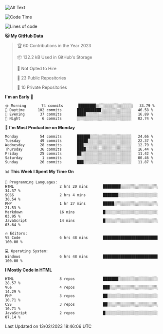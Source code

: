 ![Alt Text](https://media0.giphy.com/media/H48YKEw3fXrcvIF2xE/200w.gif?cid=82a1493badypnrqv7no5k2m47eq0kdlkwed89qw5z8bd6g57&rid=200w.gif)

<!--START_SECTION:waka-->
![Code Time](http://img.shields.io/badge/Code%20Time-8%20hrs%204%20mins-blue)

![Lines of code](https://img.shields.io/badge/From%20Hello%20World%20I%27ve%20Written-440%20Thousand%20lines%20of%20code-blue)

**🐱 My GitHub Data** 

> 🏆 60 Contributions in the Year 2023
 > 
> 📦 132.2 kB Used in GitHub's Storage 
 > 
> 🚫 Not Opted to Hire
 > 
> 📜 23 Public Repositories 
 > 
> 🔑 10 Private Repositories  
 > 
**I'm an Early 🐤** 

```text
🌞 Morning       74 commits       ████████░░░░░░░░░░░░░░░░░   33.79 % 
🌆 Daytime      102 commits       ███████████░░░░░░░░░░░░░░   46.58 % 
🌃 Evening       37 commits       ████░░░░░░░░░░░░░░░░░░░░░   16.89 % 
🌙 Night          6 commits       ░░░░░░░░░░░░░░░░░░░░░░░░░   02.74 % 

```
📅 **I'm Most Productive on Monday** 

```text
Monday          54 commits       ██████░░░░░░░░░░░░░░░░░░░   24.66 % 
Tuesday         49 commits       █████░░░░░░░░░░░░░░░░░░░░   22.37 % 
Wednesday       28 commits       ███░░░░░░░░░░░░░░░░░░░░░░   12.79 % 
Thursday        36 commits       ████░░░░░░░░░░░░░░░░░░░░░   16.44 % 
Friday          25 commits       ██░░░░░░░░░░░░░░░░░░░░░░░   11.42 % 
Saturday         1 commits       ░░░░░░░░░░░░░░░░░░░░░░░░░   00.46 % 
Sunday          26 commits       ███░░░░░░░░░░░░░░░░░░░░░░   11.87 % 

```


📊 **This Week I Spent My Time On** 

```text
💬 Programming Languages: 
HTML                     2 hrs 20 mins       ████████░░░░░░░░░░░░░░░░░   34.37 % 
SCSS                     2 hrs 4 mins        ███████░░░░░░░░░░░░░░░░░░   30.54 % 
PHP                      1 hr 27 mins        █████░░░░░░░░░░░░░░░░░░░░   21.53 % 
Markdown                 16 mins             █░░░░░░░░░░░░░░░░░░░░░░░░   03.95 % 
JavaScript               14 mins             █░░░░░░░░░░░░░░░░░░░░░░░░   03.64 % 

🔥 Editors: 
VS Code                  6 hrs 48 mins       █████████████████████████   100.00 % 

💻 Operating System: 
Windows                  6 hrs 48 mins       █████████████████████████   100.00 % 

```

**I Mostly Code in HTML** 

```text
HTML                     8 repos             ███████░░░░░░░░░░░░░░░░░░   28.57 % 
Vue                      4 repos             ███░░░░░░░░░░░░░░░░░░░░░░   14.29 % 
PHP                      3 repos             ██░░░░░░░░░░░░░░░░░░░░░░░   10.71 % 
CSS                      3 repos             ██░░░░░░░░░░░░░░░░░░░░░░░   10.71 % 
JavaScript               2 repos             █░░░░░░░░░░░░░░░░░░░░░░░░   07.14 % 

```



 Last Updated on 13/02/2023 18:46:06 UTC
<!--END_SECTION:waka-->
